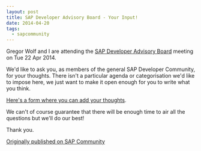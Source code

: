 ```yaml
---
layout: post
title: SAP Developer Advisory Board - Your Input!
date: 2014-04-20
tags:
  - sapcommunity
---
```

Gregor Wolf and I are attending the [SAP Developer Advisory Board](https://web.archive.org/web/20150716134515/http://board.sapdevcenter.com/) meeting on Tue 22 Apr 2014.

We'd like to ask you, as members of the general SAP Developer Community, for your thoughts. There isn't a particular agenda or categorisation we'd like to impose here, we just want to make it open enough for you to write what you think.

[Here's a form where you can add your thoughts](https://docs.google.com/forms/d/1XqpKAuj4Xs8vuwy8h0XnxveDP6tZEdeMEuDZeFR6yJI/viewform).

We can't of course guarantee that there will be enough time to air all the questions but we'll do our best!

Thank you.

[Originally published on SAP Community](https://blogs.sap.com/2014/04/20/sap-developer-advisory-board-your-input/)
